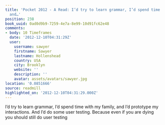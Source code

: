 ```yaml
---
title: 'Pocket 2012 - A Read: I’d try to learn grammar, I’d spend time with my family,
  and…'
position: 238
book_uuid: 0ad0d9b9-7259-4e7a-8e99-10d91fc62e48
comments:
- body: 10 Timeframes
  date: '2012-12-10T04:31:29Z'
  user:
    username: sawyer
    firstname: Sawyer
    lastname: Hollenshead
    country: USA
    city: Brooklyn
    website: ''
    description: ''
    avatar: assets/avatars/sawyer.jpg
location: '0.0851666'
source: readmill
highlighted_on: '2012-12-10T04:31:29.000Z'
---
```


I’d try to learn grammar, I’d spend time with my family, and I’d prototype my interactions. And I’d do some user testing. Because even if you are dying you should still do user testing